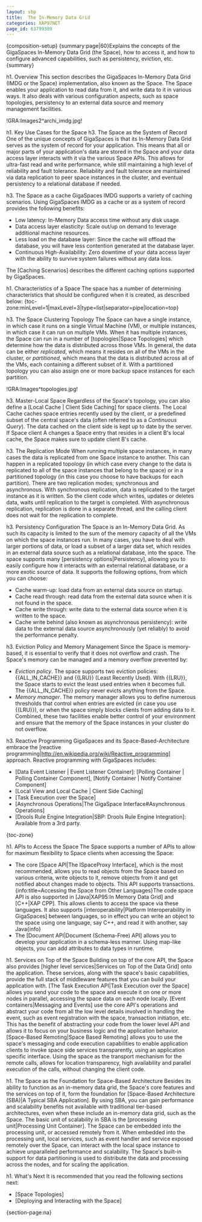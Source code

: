 ```yaml
---
layout: sbp
title:  The In-Memory Data Grid
categories: XAP97NET
page_id: 63799389
---
```


{composition-setup}
{summary:page|60}Explains the concepts of the GigaSpaces In-Memory Data Grid (the Space), how to access it, and how to configure advanced capabilities, such as persistency, eviction, etc.{summary}

h1. Overview
This section describes the GigaSpaces In-Memory Data Grid (IMDG or the Space) implementation, also known as the Space. The Space enables your application to read data from it, and write data to it in various ways. It also deals with various configuration aspects, such as space topologies, persistency to an external data source and memory management facilities.

!GRA:Images2^archi_imdg.jpg!

h1. Key Use Cases for the Space
h3. The Space as the System of Record
One of the unique concepts of GigaSpaces is that its In-Memory Data Grid serves as the system of record for your application.
This means that all or major parts of your application's data are stored in the Space and your data access layer interacts with it via the various Space APIs. This allows for ultra-fast read and write performance, while still maintaining a high level of reliability and fault tolerance. Reliability and fault tolerance are maintained via data replication to peer space instances in the cluster, and eventual persistency to a relational database if needed.

h3. The Space as a cache
GigaSpaces IMDG supports a variety of caching scenarios. Using GigaSpaces IMDG as a cache or as a system of record provides the following benefits:
- Low latency: In-Memory Data access time without any disk usage.
- Data access layer elasticity: Scale out/up on demand to leverage additional machine resources.
- Less load on the database layer: Since the cache will offload the database, you will have less contention generated at the database layer.
- Continuous High-Availability: Zero downtime of your data access layer with the ability to survive system failures without any data loss.

The [Caching Scenarios] describes the different caching options supported by GigaSpaces.

h1. Characteristics of a Space
The space has a number of determining characteristics that should be configured when it is created, as described below:
{toc-zone:minLevel=1|maxLevel=3|type=list|separator=pipe|location=top}

h3. The Space Clustering Topology
The Space can have a single instance, in which case it runs on a single Virtual Machine (VM), or multiple instances, in which case it can run on multiple VMs.
When it has multiple instances, the Space can run in a number of [topologies|Space Topologies] which determine how the data is distributed across those VMs. In general, the data can be either *replicated*, which means it resides on all of the VMs in the cluster, or *partitioned*, which means that the data is distributed across all of the VMs, each containing a different subset of it. With a partitioned topology you can also assign one or more backup space instances for each partition.

!GRA:Images^topologies.jpg!

h3. Master-Local Space
Regardless of the Space's topology, you can also define a [Local Cache | Client Side Caching] for space clients. The Local Cache caches space entries recently used by the client, or a predefined subset of the central space's data (often referred to as a *Continuous Query*).
The data cached on the client side is kept up to date by the server. If Space client A changes a Space entry that resides in a client B's local cache, the Space makes sure to update client B's cache.

h3. The Replication Mode
When running multiple space instances, in many cases the data is replicated from one Space instance to another. This can happen in a replicated topology (in which case every change to the data is replicated to all of the space instances that belong to the space) or in a partitioned topology (in this case you choose to have backups for each partition).
There are two replication modes; synchronous and asynchronous. With synchronous replication, data is replicated to the target instance as it is written. So the client code which writes, updates or deletes data, waits until replication to the target is completed.
With asynchronous replication, replication is done in a separate thread, and the calling client does not wait for the replication to complete.

h3. Persistency Configuration
The Space is an In-Memory Data Grid. As such its capacity is limited to the sum of the memory capacity of all the VMs on which the space instances run.
In many cases, you have to deal with larger portions of data, or load a subset of a larger data set, which resides in an external data source such as a relational database, into the space.
The space supports many [persistency options|Persistency], allowing you to easily configure how it interacts with an external relational database, or a more exotic source of data.
It supports the following options, from which you can choose:
* Cache warm-up: load data from an external data source on startup.
* Cache read through: read data from the external data source when it is not found in the space.
* Cache write through: write data to the external data source when it is written to the space.
* Cache write behind (also known as asynchronous persistency): write data to the external data source asynchronously (yet reliably) to avoid the performance penalty.

h3. Eviction Policy and Memory Management
Since the Space is memory-based, it is essential to verify that it does not overflow and crash. The Space's memory can be managed and a memory overflow prevented by:

* *Eviction policy*. The space supports two eviction policies: {{ALL_IN_CACHE}} and {{LRU}} (Least Recently Used). With {{LRU}}, the Space starts to evict the least used entries when it becomes full. The {{ALL_IN_CACHE}} policy never evicts anything from the Space.
* *Memory manager*. The memory manager allows you to define numerous thresholds that control when entries are evicted (in case you use {{LRU}}), or when the space simply blocks clients from adding data to it.
Combined, these two facilities enable better control of your environment and ensure that the memory of the Space instances in your cluster do not overflow.

h3. Reactive Programming
GigaSpaces and its Space-Based-Architecture embrace the [reactive programming|http://en.wikipedia.org/wiki/Reactive_programming] approach. Reactive programming with GigaSpaces includes:
- [Data Event Listener | Event Listener Container]: [Polling Container | Polling Container Component], [Notify Container | Notify Container Component]
- [Local View and Local Cache | Client Side Caching]
- [Task Execution over the Space]
- [Asynchronous Operations|The GigaSpace Interface#Asynchronous Operations]
- [Drools Rule Engine Integration|SBP: Drools Rule Engine Integration]: Available from a 3rd party.

{toc-zone}

h1. APIs to Access the Space
The Space supports a number of APIs to allow for maximum flexibility to Space clients when accessing the Space:
* The core [Space API|The ISpaceProxy Interface], which is the most recommended, allows you to read objects from the Space based on various criteria, write objects to it, remove objects from it and get notified about changes made to objects. This API supports transactions.
{info:title=Accessing the Space from Other Languages}The code space API is also supported in [Java|XAP95:In Memory Data Grid] and [C++|XAP CPP]. This allows clients to access the space via these languages. It also supports [interoperability|Platform Interoperability in GigaSpaces] between languages, so in effect you can write an object to the space using one language, say C++, and read it with another, say Java{info}
* The [Document API|Document (Schema-Free) API] allows you to develop your application in a schema-less manner. Using map-like objects, you can add attributes to data types in runtime.

h1. Services on Top of the Space
Building on top of the core API, the Space also provides [higher level services|Services on Top of the Data Grid] onto the application. These services, along with the space's basic capabilities, provide the full stack of middleware features that you can build your application with.
[The Task Execution API|Task Execution over the Space] allows you send your code to the space and execute it on one or more  nodes in parallel, accessing the space data on each node locally.
[Event containers|Messaging and Events] use the core API's operations and abstract your code from all the low level details involved in handling the event, such as event registration with the space, transaction initiation, etc. This has the benefit of abstracting your code from the lower level API and allows it to focus on your business logic and the application behavior.
[Space-Based Remoting|Space Based Remoting] allows you to use the space's messaging and code execution capabilities to enable application clients to invoke space side services transparently, using an application specific interface. Using the space as the transport mechanism for the remote calls, allows for location transparency, high availability and parallel execution of the calls, without changing the client code.

h1. The Space as the Foundation for Space-Based Architecture
Besides its ability to function as an in-memory data grid, the Space's core features and the services on top of it, form the foundation for [Space-Based Architecture (SBA)|A Typical SBA Application]. By using SBA, you can gain performance and scalability benefits not available with traditional tier-based architectures, even when these include an in-memory data grid, such as the Space.
The basic unit of scalability in SBA is the [processing unit|Processing Unit Container]. The Space can be embedded into the processing unit, or accessed remotely from it. When embedded into the processing unit, local services, such as event handler and service exposed remotely over the Space, can interact with the local space instance to achieve unparalleled performance and scalability. The Space's built-in support for data partitioning is used to distribute the data and processing across the nodes, and for scaling the application.

h1. What's Next
It is recommended that you read the following sections next:
* [Space Topologies]
* [Deploying and Interacting with the Space]

{section-page:na}



